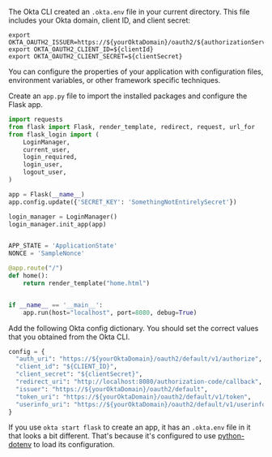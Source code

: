 The Okta CLI created an `.okta.env` file in your current directory. This file includes your Okta domain, client ID, and client secret:

```properties
export OKTA_OAUTH2_ISSUER=https://${yourOktaDomain}/oauth2/${authorizationServerId}
export OKTA_OAUTH2_CLIENT_ID=${clientId}
export OKTA_OAUTH2_CLIENT_SECRET=${clientSecret}
```

You can configure the properties of your application with configuration files, environment variables, or other framework specific techniques.

Create an `app.py` file to import the installed packages and configure the Flask app.

```py
import requests
from flask import Flask, render_template, redirect, request, url_for
from flask_login import (
    LoginManager,
    current_user,
    login_required,
    login_user,
    logout_user,
)

app = Flask(__name__)
app.config.update({'SECRET_KEY': 'SomethingNotEntirelySecret'})

login_manager = LoginManager()
login_manager.init_app(app)


APP_STATE = 'ApplicationState'
NONCE = 'SampleNonce'

@app.route("/")
def home():
    return render_template("home.html")


if __name__ == '__main__':
    app.run(host="localhost", port=8080, debug=True)
```

Add the following Okta config dictionary. You should set the correct values that you obtained from the Okta CLI.

```py
config = {
  "auth_uri": "https://${yourOktaDomain}/oauth2/default/v1/authorize",
  "client_id": "${CLIENT_ID}",
  "client_secret": "${clientSecret}",
  "redirect_uri": "http://localhost:8080/authorization-code/callback",
  "issuer": "https://${yourOktaDomain}/oauth2/default",
  "token_uri": "https://${yourOktaDomain}/oauth2/default/v1/token",
  "userinfo_uri": "https://${yourOktaDomain}/oauth2/default/v1/userinfo"
}
```

If you use `okta start flask` to create an app, it has an `.okta.env` file in it that looks a bit different. That's because it's configured to use [python-dotenv](https://github.com/theskumar/python-dotenv) to load its configuration.
